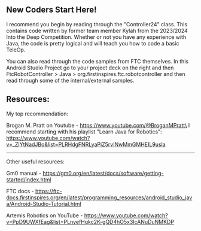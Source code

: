 ## New Coders Start Here!

I recommend you begin by reading through the "Controller24" class. This contains code written by 
former team member Kylah from the 2023/2024 Into the Deep Competition. Whether or not you have any 
experience with Java, the code is pretty logical and will teach you how to code a basic TeleOp.

You can also read through the code samples from FTC themselves. In this Android Studio Project go
to your project deck on the right and then FtcRobotController > Java > org.firstinspires.ftc.robotcontroller and 
then read through some of the internal/external samples.

## Resources:

My top recommendation:

Brogan M. Pratt on Youtube - https://www.youtube.com/@BroganMPratt\
I recommend starting with his playlist "Learn Java for Robotics":
https://www.youtube.com/watch?v=_ZIYtNadJBo&list=PLRHdgFNRLyaPiZ5rvINwMmGMHEIL9usla

--------------------------------------

Other useful resources:

Gm0 manual - https://gm0.org/en/latest/docs/software/getting-started/index.html

FTC docs - https://ftc-docs.firstinspires.org/en/latest/programming_resources/android_studio_java/Android-Studio-Tutorial.html

Artemis Robotics on YouTube - https://www.youtube.com/watch?v=PpD9UWXfEag&list=PLnyefHqkc2K-gQD4hO5x3IcANuDuNMKDP 


